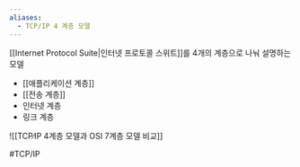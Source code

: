 ```yaml
---
aliases:
  - TCP/IP 4 계층 모델
---
```

[[Internet Protocol Suite|인터넷 프로토콜 스위트]]를 4개의 계층으로 나눠 설명하는 모델
- [[애플리케이션 계층]]
- [[전송 계층]]
- 인터넷 계층
- 링크 계층

![[TCP∕IP 4계층 모델과 OSI 7계층 모델 비교]]

#TCP/IP 